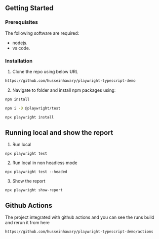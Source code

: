

## Getting Started

### Prerequisites

The following software are required:

- nodejs.
- vs code.

### Installation

1. Clone the repo using below URL

```sh
https://github.com/husseinhawary/playwright-typescript-demo
```

2. Navigate to folder and install npm packages using:

```sh
npm install
```

```sh
npm i -D @playwright/test
```

```sh
npx playwright install
```

## Running local and show the report

1. Run local
```JS
npx playwright test
```
2. Run local in non headless mode
```JS
npx playwright test --headed
```
3. Show the report
```JS
npx playwright show-report
```

## Github Actions
  The project integrated with github actions and you can see the runs build and rerun it from here 
```JS
https://github.com/husseinhawary/playwright-typescript-demo/actions
```
